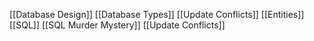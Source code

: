 [[Database Design]]
[[Database Types]]
[[Update Conflicts]]
[[Entities]]
[[SQL]]
[[SQL Murder Mystery]]
[[Update Conflicts]]